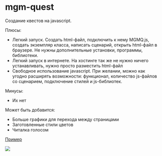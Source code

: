 # mgm-quest

Создание квестов на javascript.

Плюсы:
- Легкий запуск.
Создать html-файл, подключить к нему MGMQ.js, создать экземпляр класса, написать сценарий, открыть html-файл в браузере.
Не нужны дополнительные установки, программы, библиотеки.
- Легкий запуск в интернете.
На хостинге так же не нужно ничего устанавливать, нужно просто разместить html-файл
- Свободное использование javascript.
При желании, можно как угодно расширять возможности: функционал, количество js-файлов со сценарием, подключение стилей и js-библиотек.

Минусы:
- Их нет

Может быть добавится:
- Больше графики для перехода между страницами
- Заготовленные стили цветов
- Читалка голосом

[Пример](https://github.com/jkn-code/mgm-quest/blob/main/example.html)

![](https://github.com/jkn-code/mgm-quest/blob/main/example.gif)